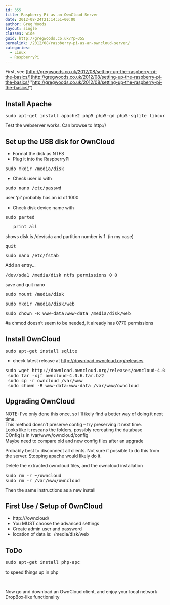 ```yaml
---
id: 355
title: Raspberry Pi as an OwnCloud Server
date: 2012-08-24T21:14:51+00:00
author: Greg Woods
layout: single
classes: wide
guid: http://gregwoods.co.uk/?p=355
permalink: /2012/08/raspberry-pi-as-an-owncloud-server/
categories:
  - Linux
  - RaspberryPi
---
```

First, see [http://gregwoods.co.uk/2012/08/setting-up-the-raspberry-pi-the-basics/](http://gregwoods.co.uk/2012/08/setting-up-the-raspberry-pi-the-basics/ "http://gregwoods.co.uk/2012/08/setting-up-the-raspberry-pi-the-basics/")

## Install Apache

<pre>sudo apt-get install apache2 php5 php5-gd php5-sqlite libcurl4-openssl-dev php5-curl php5-common php-xml-parser sqlite</pre>

Test the webserver works. Can browse to http://<your-ip-address>

## Set up the USB disk for OwnCloud

  * Format the disk as NTFS
  * Plug it into the RaspberryPi

<pre>sudo mkdir /media/disk</pre>

  * Check user id with

<pre>sudo nano /etc/passwd</pre>

user ‘pi’ probably has an id of 1000

  * Check disk device name with

<pre>sudo parted</pre>

<pre>   print all</pre>

shows disk is /dev/sda and partition number is 1  (in my case)

<pre>quit</pre>

<pre>sudo nano /etc/fstab</pre>

Add an entry&#8230;

<pre>/dev/sda1 /media/disk ntfs permissions 0 0</pre>

save and quit nano

<pre>sudo mount /media/disk</pre>

<pre>sudo mkdir /media/disk/web</pre>

<pre>sudo chown -R www-data:www-data /media/disk/web</pre>

#a chmod doesn’t seem to be needed, it already has 0770 permissions

## Install OwnCloud

<pre>sudo apt-get install sqlite</pre>

  * check latest release at http://download.owncloud.org/releases

<pre>sudo wget http://download.owncloud.org/releases/owncloud-4.0.7.tar.bz2
 sudo tar -xjf owncloud-4.0.6.tar.bz2
 sudo cp -r owncloud /var/www
 sudo chown -R www-data:www-data /var/www/owncloud</pre>

## Upgrading OwnCloud

NOTE: I've only done this once, so I'll ikely find a better way of doing it next time.  
This method doesn’t preserve config &#8211; try preserving it next time.  
Looks like it rescans the folders, possibly recreating the database  
COnfig is in /var/www/owncloud/config  
Maybe need to compare old and new config files after an upgrade

Probably best to disconnect all clients. Not sure if possible to do this from the server. Stopping apache would likely do it.

Delete the extracted owncloud files, and the owncloud installation

<pre>sudo rm -r ~/owncloud
sudo rm -r /var/www/owncloud</pre>

Then the same instructions as a new install

## First Use / Setup of OwnCloud

  * http://<you-ip-address>/owncloud/
  * You MUST choose the advanced settings
  * Create admin user and password
  * location of data is:  /media/disk/web

## ToDo

<pre>sudo apt-get install php-apc</pre>

to speed things up in php

&nbsp;

Now go and download an OwnCloud client, and enjoy your local network DropBox-like functionality

&nbsp;